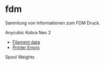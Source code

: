# fdm

Sammlung von Informationen zum FDM Druck.

Anycubic Kobra Neo 2
 - [Filament data](filament.md)
 - [Printer Errors](errors.md)

Spool Weights
